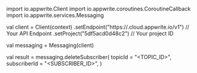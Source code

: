 import io.appwrite.Client
import io.appwrite.coroutines.CoroutineCallback
import io.appwrite.services.Messaging

val client = Client(context)
    .setEndpoint("https://<REGION>.cloud.appwrite.io/v1") // Your API Endpoint
    .setProject("5df5acd0d48c2") // Your project ID

val messaging = Messaging(client)

val result = messaging.deleteSubscriber(
    topicId = "<TOPIC_ID>", 
    subscriberId = "<SUBSCRIBER_ID>", 
)